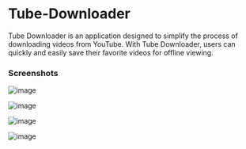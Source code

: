 # Tube-Downloader
Tube Downloader  is an application designed to simplify the process of downloading videos from YouTube. With Tube Downloader, users can quickly and easily save their favorite videos for offline viewing.

<h3>Screenshots </h3>

![image](https://github.com/aditya-mkhy/Tube-Downloader/assets/88531382/f14a78f0-a829-4ae4-ad2e-1ccdb73577ce)
&nbsp; &nbsp; &nbsp; 


![image](https://github.com/aditya-mkhy/Tube-Downloader/assets/88531382/67f1c7f6-6da8-482d-b602-0f6ecb7bd508)
&nbsp; &nbsp; &nbsp; 



![image](https://github.com/aditya-mkhy/Tube-Downloader/assets/88531382/759ebbb1-6f45-4e16-a6d2-1078c12c66d6)
&nbsp; &nbsp; &nbsp; 


![image](https://github.com/aditya-mkhy/Tube-Downloader/assets/88531382/6dc4a89a-33da-4415-b625-c6f61a7fd509)

